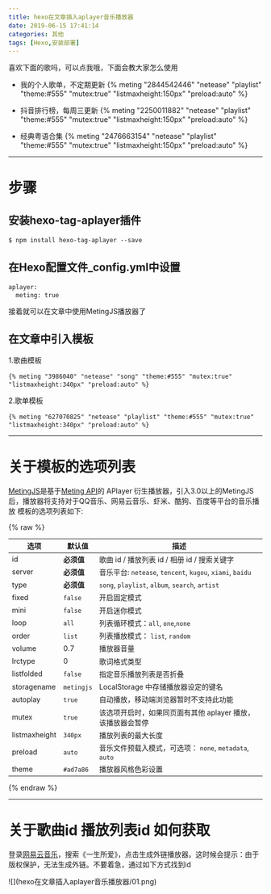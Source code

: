```yaml
---
title: hexo在文章插入aplayer音乐播放器
date: 2019-06-15 17:41:14
categories: 其他
tags: [Hexo,安装部署]
---
```


喜欢下面的歌吗，可以点我哦，下面会教大家怎么使用
* 我的个人歌单，不定期更新
{% meting "2844542446" "netease" "playlist" "theme:#555" "mutex:true" "listmaxheight:150px" "preload:auto" %}

* 抖音排行榜，每周三更新
{% meting "2250011882" "netease" "playlist" "theme:#555" "mutex:true" "listmaxheight:150px" "preload:auto" %}

* 经典粤语合集
{% meting "2476663154" "netease" "playlist" "theme:#555" "mutex:true" "listmaxheight:150px" "preload:auto" %}

***
# 步骤
## 安装hexo-tag-aplayer插件
    $ npm install hexo-tag-aplayer --save

## 在Hexo配置文件_config.yml中设置
    aplayer:
      meting: true
接着就可以在文章中使用MetingJS播放器了

## 在文章中引入模板
1.歌曲模板

    {% meting "3986040" "netease" "song" "theme:#555" "mutex:true" "listmaxheight:340px" "preload:auto" %}

2.歌单模板

    {% meting "627070825" "netease" "playlist" "theme:#555" "mutex:true" "listmaxheight:340px" "preload:auto" %}

***
# 关于模板的选项列表
[MetingJS](https://github.com/metowolf/MetingJS "MetingJS的github")是基于[Meting API](https://github.com/metowolf/Meting "Meting的github")的 APlayer 衍生播放器，引入3.0以上的MetingJS 后，播放器将支持对于QQ音乐、网易云音乐、虾米、酷狗、百度等平台的音乐播放
模板的选项列表如下:

{% raw %}
  <table> 
   <thead> 
    <tr> 
     <th>选项</th> 
     <th>默认值</th> 
     <th>描述</th> 
    </tr> 
   </thead> 
   <tbody> 
    <tr> 
     <td>id</td> 
     <td><strong>必须值</strong></td> 
     <td>歌曲 id / 播放列表 id / 相册 id / 搜索关键字</td> 
    </tr> 
    <tr> 
     <td>server</td> 
     <td><strong>必须值</strong></td> 
     <td>音乐平台: <code>netease</code>, <code>tencent</code>, <code>kugou</code>, <code>xiami</code>, <code>baidu</code></td> 
    </tr> 
    <tr> 
     <td>type</td> 
     <td><strong>必须值</strong></td> 
     <td><code>song</code>, <code>playlist</code>, <code>album</code>, <code>search</code>, <code>artist</code></td> 
    </tr> 
    <tr> 
     <td>fixed</td> 
     <td><code>false</code></td> 
     <td>开启固定模式</td> 
    </tr> 
    <tr> 
     <td>mini</td> 
     <td><code>false</code></td> 
     <td>开启迷你模式</td> 
    </tr> 
    <tr> 
     <td>loop</td> 
     <td><code>all</code></td> 
     <td>列表循环模式：<code>all</code>, <code>one</code>,<code>none</code></td> 
    </tr> 
    <tr> 
     <td>order</td> 
     <td><code>list</code></td> 
     <td>列表播放模式： <code>list</code>, <code>random</code></td> 
    </tr> 
    <tr> 
     <td>volume</td> 
     <td>0.7</td> 
     <td>播放器音量</td> 
    </tr> 
    <tr> 
     <td>lrctype</td> 
     <td>0</td> 
     <td>歌词格式类型</td> 
    </tr> 
    <tr> 
     <td>listfolded</td> 
     <td><code>false</code></td> 
     <td>指定音乐播放列表是否折叠</td> 
    </tr> 
    <tr> 
     <td>storagename</td> 
     <td><code>metingjs</code></td> 
     <td>LocalStorage 中存储播放器设定的键名</td> 
    </tr> 
    <tr> 
     <td>autoplay</td> 
     <td><code>true</code></td> 
     <td>自动播放，移动端浏览器暂时不支持此功能</td> 
    </tr> 
    <tr> 
     <td>mutex</td> 
     <td><code>true</code></td> 
     <td>该选项开启时，如果同页面有其他 aplayer 播放，该播放器会暂停</td> 
    </tr> 
    <tr> 
     <td>listmaxheight</td> 
     <td><code>340px</code></td> 
     <td>播放列表的最大长度</td> 
    </tr> 
    <tr> 
     <td>preload</td> 
     <td><code>auto</code></td> 
     <td>音乐文件预载入模式，可选项： <code>none</code>, <code>metadata</code>, <code>auto</code></td> 
    </tr> 
    <tr> 
     <td>theme</td> 
     <td><code>#ad7a86</code></td> 
     <td>播放器风格色彩设置</td> 
    </tr> 
   </tbody> 
  </table>
{% endraw %}

***
# 关于歌曲id  播放列表id 如何获取
登录[网易云音乐](https://music.163.com/ "点我进入网易云音乐官网")，搜索《一生所爱》，点击生成外链播放器。这时候会提示：由于版权保护，无法生成外链。不要着急，通过如下方式找到id
<div>
![](hexo在文章插入aplayer音乐播放器/01.png)
</div>


